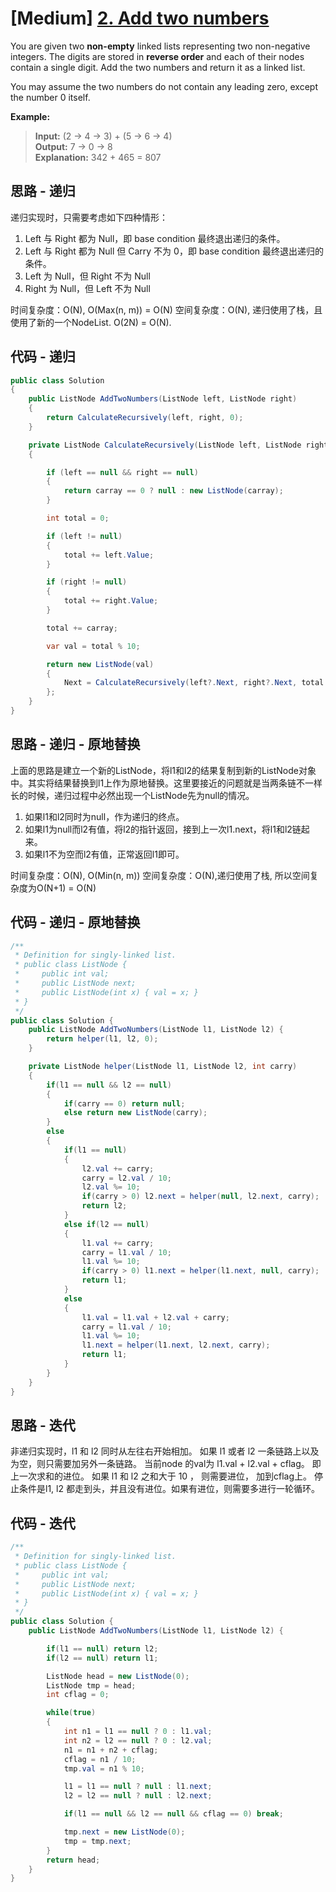 # [Medium] [2. Add two numbers](https://leetcode.com/problems/add-two-numbers/)

You are given two **non-empty** linked lists representing two non-negative integers. The digits are stored in **reverse order** and each of their nodes contain a single digit. Add the two numbers and return it as a linked list.

You may assume the two numbers do not contain any leading zero, except the number 0 itself.

**Example:**

>**Input:** (2 -> 4 -> 3) + (5 -> 6 -> 4)  
**Output:** 7 -> 0 -> 8  
**Explanation:** 342 + 465 = 807  

## 思路 - 递归

递归实现时，只需要考虑如下四种情形：

1. Left 与 Right 都为 Null，即 base condition 最终退出递归的条件。
2. Left 与 Right 都为 Null 但 Carry 不为 0，即 base condition 最终退出递归的条件。
3. Left 为 Null，但 Right 不为 Null
4. Right 为 Null，但 Left 不为 Null

时间复杂度：O(N), O(Max(n, m)) = O(N)
空间复杂度：O(N), 递归使用了栈，且使用了新的一个NodeList. O(2N) = O(N).

## 代码 - 递归

```csharp
public class Solution
{
    public ListNode AddTwoNumbers(ListNode left, ListNode right)
    {
        return CalculateRecursively(left, right, 0);
    }

    private ListNode CalculateRecursively(ListNode left, ListNode right, int carray)
    {

        if (left == null && right == null)
        {
            return carray == 0 ? null : new ListNode(carray);
        }

        int total = 0;

        if (left != null)
        {
            total += left.Value;
        }

        if (right != null)
        {
            total += right.Value;
        }

        total += carray;

        var val = total % 10;

        return new ListNode(val)
        {
            Next = CalculateRecursively(left?.Next, right?.Next, total / 10)
        };
    }
}
```

## 思路 - 递归 - 原地替换

上面的思路是建立一个新的ListNode，将l1和l2的结果复制到新的ListNode对象中。其实将结果替换到l1上作为原地替换。这里要接近的问题就是当两条链不一样长的时候，递归过程中必然出现一个ListNode先为null的情况。

1. 如果l1和l2同时为null，作为递归的终点。
2. 如果l1为null而l2有值，将l2的指针返回，接到上一次l1.next，将l1和l2链起来。
3. 如果l1不为空而l2有值，正常返回l1即可。

时间复杂度：O(N), O(Min(n, m))
空间复杂度：O(N),递归使用了栈, 所以空间复杂度为O(N+1) = O(N)

## 代码 - 递归 - 原地替换

```csharp
/**
 * Definition for singly-linked list.
 * public class ListNode {
 *     public int val;
 *     public ListNode next;
 *     public ListNode(int x) { val = x; }
 * }
 */
public class Solution {
    public ListNode AddTwoNumbers(ListNode l1, ListNode l2) {
        return helper(l1, l2, 0);
    }

    private ListNode helper(ListNode l1, ListNode l2, int carry)
    {
        if(l1 == null && l2 == null)
        {
            if(carry == 0) return null;
            else return new ListNode(carry);
        }
        else
        {
            if(l1 == null)
            {
                l2.val += carry;
                carry = l2.val / 10;
                l2.val %= 10;
                if(carry > 0) l2.next = helper(null, l2.next, carry);
                return l2;
            }
            else if(l2 == null)
            {
                l1.val += carry;
                carry = l1.val / 10;
                l1.val %= 10;
                if(carry > 0) l1.next = helper(l1.next, null, carry);
                return l1;
            }
            else
            {
                l1.val = l1.val + l2.val + carry;
                carry = l1.val / 10;
                l1.val %= 10;
                l1.next = helper(l1.next, l2.next, carry);
                return l1;
            }
        }
    }
}
```

## 思路 - 迭代

非递归实现时，l1 和 l2 同时从左往右开始相加。
如果 l1 或者 l2 一条链路上以及为空，则只需要加另外一条链路。
当前node 的val为 l1.val + l2.val + cflag。 即上一次求和的进位。
如果 l1 和 l2 之和大于 10 ， 则需要进位， 加到cflag上。
停止条件是l1, l2 都走到头，并且没有进位。如果有进位，则需要多进行一轮循环。

## 代码 - 迭代

```csharp
/**
 * Definition for singly-linked list.
 * public class ListNode {
 *     public int val;
 *     public ListNode next;
 *     public ListNode(int x) { val = x; }
 * }
 */
public class Solution {
    public ListNode AddTwoNumbers(ListNode l1, ListNode l2) {

        if(l1 == null) return l2;
        if(l2 == null) return l1;

        ListNode head = new ListNode(0);
        ListNode tmp = head;
        int cflag = 0;

        while(true)
        {
            int n1 = l1 == null ? 0 : l1.val;
            int n2 = l2 == null ? 0 : l2.val;
            n1 = n1 + n2 + cflag;
            cflag = n1 / 10;
            tmp.val = n1 % 10;

            l1 = l1 == null ? null : l1.next;
            l2 = l2 == null ? null : l2.next;

            if(l1 == null && l2 == null && cflag == 0) break;

            tmp.next = new ListNode(0);
            tmp = tmp.next;
        }
        return head;
    }
}
```
